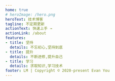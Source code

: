 ```yaml
---
home: true
# heroImage: /hero.png
heroText: 技术博客
tagline: 不定期更新
actionText: 快速上手 →
actionLink: /about
features:
- title: 坚持
  details: 不忘初心,坚持到底
- title: 提升
  details: 不断进修,提升自己
- title: 学习
  details: 求取知识,学习技术
footer: LM | Copyright © 2020-present Evan You
---
```


<!-- # Hello VuePress -->